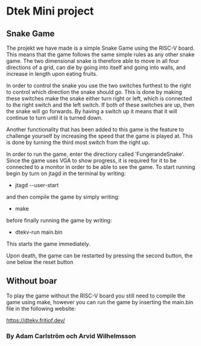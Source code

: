 # Dtek Mini project
## Snake Game

The projekt we have made is a simple Snake Game using the RISC-V board. This means that the game follows the same simple rules as any other snake game. The two dimensional snake is therefore able to move in all four directions of a grid, can die by going into itself and going into walls, and increase in length upon eating fruits.

In order to control the snake you use the two switches furthest to the right to control which direction
the snake should go. This is done by making these switches make the snake either turn right or left, which is connected to the right switch and the left switch. If both of these switches are up, then the snake will go forwards. By having a switch up it means that it will continue to turn until it is turned down.

Another functionality that has been added to this game is the feature to challenge yourself by increasing the speed that the game is played at. This is done by turning the third most switch from the right up. 

In order to run the game, enter the directiory called 'FungerandeSnake'. Since the game uses VGA to show progress, it is required for it to be connected to a monitor in order to be able to see the game. To start running begin by turn on jtagd in the terminal by writing:
- jtagd --user-start

and then compile the game by simply writing:
- make

before finally running the game by writing:
- dtekv-run main.bin

This starts the game immediately.

Upon death, the game can be restarted by pressing the second button, the one below the reset button

## Without boar

To play the game without the RISC-V board you still need to compile the game using make, however you can run the game by inserting the main.bin file in the following website:

https://dtekv.fritiof.dev/

### By Adam Carlström och Arvid Wilhelmsson
